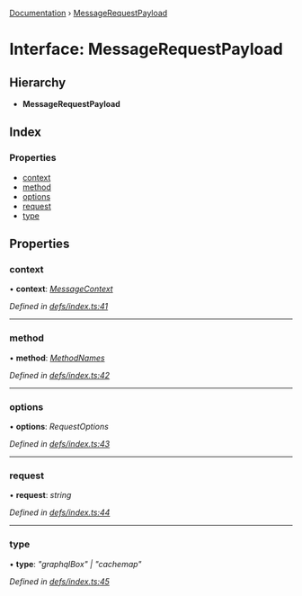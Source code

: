 [Documentation](../README.md) › [MessageRequestPayload](messagerequestpayload.md)

# Interface: MessageRequestPayload

## Hierarchy

* **MessageRequestPayload**

## Index

### Properties

* [context](messagerequestpayload.md#context)
* [method](messagerequestpayload.md#method)
* [options](messagerequestpayload.md#options)
* [request](messagerequestpayload.md#request)
* [type](messagerequestpayload.md#type)

## Properties

###  context

• **context**: *[MessageContext](messagecontext.md)*

*Defined in [defs/index.ts:41](https://github.com/badbatch/graphql-box/blob/1f1e01d3/packages/worker-client/src/defs/index.ts#L41)*

___

###  method

• **method**: *[MethodNames](../README.md#methodnames)*

*Defined in [defs/index.ts:42](https://github.com/badbatch/graphql-box/blob/1f1e01d3/packages/worker-client/src/defs/index.ts#L42)*

___

###  options

• **options**: *RequestOptions*

*Defined in [defs/index.ts:43](https://github.com/badbatch/graphql-box/blob/1f1e01d3/packages/worker-client/src/defs/index.ts#L43)*

___

###  request

• **request**: *string*

*Defined in [defs/index.ts:44](https://github.com/badbatch/graphql-box/blob/1f1e01d3/packages/worker-client/src/defs/index.ts#L44)*

___

###  type

• **type**: *"graphqlBox" | "cachemap"*

*Defined in [defs/index.ts:45](https://github.com/badbatch/graphql-box/blob/1f1e01d3/packages/worker-client/src/defs/index.ts#L45)*
